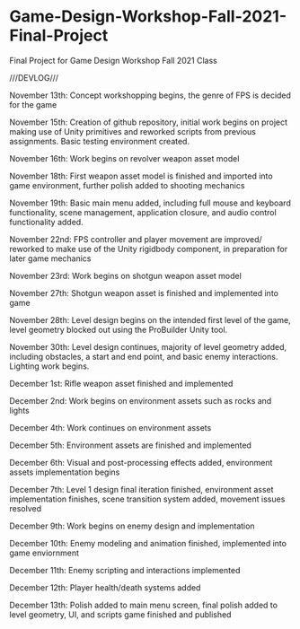 # Game-Design-Workshop-Fall-2021-Final-Project
Final Project for Game Design Workshop Fall 2021 Class

///DEVLOG///

November 13th: Concept workshopping begins, the genre of FPS is decided for the game

November 15th: Creation of github repository, initial work begins on project making use of Unity primitives and reworked scripts from previous assignments. Basic testing environment created.

November 16th: Work begins on revolver weapon asset model

November 18th: First weapon asset model is finished and imported into game environment, further polish added to shooting mechanics

November 19th: Basic main menu added, including full mouse and keyboard functionality, scene management, application closure, and audio control functionality added.

November 22nd: FPS controller and player movement are improved/ reworked to make use of the Unity rigidbody component, in preparation for later game mechanics

November 23rd: Work begins on shotgun weapon asset model 

November 27th: Shotgun weapon asset is finished and implemented into game

November 28th: Level design begins on the intended first level of the game, level geometry blocked out using the ProBuilder Unity tool.

November 30th: Level design continues, majority of level geometry added, including obstacles, a start and end point, and basic enemy interactions. Lighting work begins.

December 1st: Rifle weapon asset finished and implemented 

December 2nd: Work begins on environment  assets such as rocks and lights

December 4th: Work continues on environment  assets

December 5th: Environment  assets are finished and implemented 

December 6th: Visual and post-processing effects added, environment  assets implementation begins

December 7th: Level 1 design final iteration finished, environment  asset implementation finishes, scene transition system added, movement issues resolved 

December 9th: Work begins on enemy design and implementation

December 10th: Enemy modeling and animation finished, implemented into game enviornment 

December 11th: Enemy scripting and interactions implemented 

December 12th: Player health/death systems added

December 13th: Polish added to main menu screen, final polish added to level geometry, UI, and scripts game finished and published
